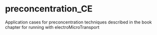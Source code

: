# preconcentration_CE
Application cases for preconcentration techniques described in the book chapter for running with electroMicroTransport
